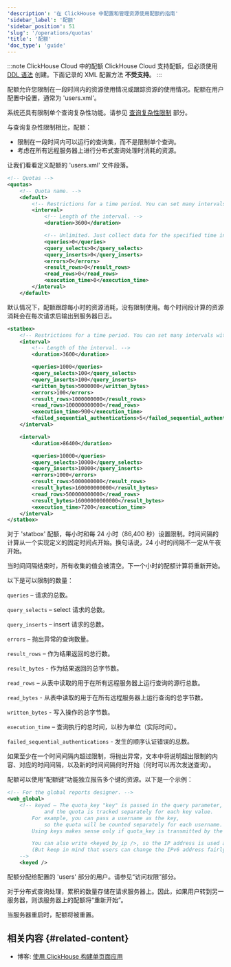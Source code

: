 ```yaml
---
'description': '在 ClickHouse 中配置和管理资源使用配额的指南'
'sidebar_label': '配额'
'sidebar_position': 51
'slug': '/operations/quotas'
'title': '配额'
'doc_type': 'guide'
---
```


:::note ClickHouse Cloud 中的配额
ClickHouse Cloud 支持配额，但必须使用 [DDL 语法](/sql-reference/statements/create/quota) 创建。下面记录的 XML 配置方法 **不受支持**。
:::

配额允许您限制在一段时间内的资源使用情况或跟踪资源的使用情况。配额在用户配置中设置，通常为 'users.xml'。

系统还具有限制单个查询复杂性功能。请参见 [查询复杂性限制](../operations/settings/query-complexity.md) 部分。

与查询复杂性限制相比，配额：

- 限制在一段时间内可以运行的查询集，而不是限制单个查询。
- 考虑在所有远程服务器上进行分布式查询处理时消耗的资源。

让我们看看定义配额的 'users.xml' 文件段落。

```xml
<!-- Quotas -->
<quotas>
    <!-- Quota name. -->
    <default>
        <!-- Restrictions for a time period. You can set many intervals with different restrictions. -->
        <interval>
            <!-- Length of the interval. -->
            <duration>3600</duration>

            <!-- Unlimited. Just collect data for the specified time interval. -->
            <queries>0</queries>
            <query_selects>0</query_selects>
            <query_inserts>0</query_inserts>
            <errors>0</errors>
            <result_rows>0</result_rows>
            <read_rows>0</read_rows>
            <execution_time>0</execution_time>
        </interval>
    </default>
```

默认情况下，配额跟踪每小时的资源消耗，没有限制使用。每个时间段计算的资源消耗会在每次请求后输出到服务器日志。

```xml
<statbox>
    <!-- Restrictions for a time period. You can set many intervals with different restrictions. -->
    <interval>
        <!-- Length of the interval. -->
        <duration>3600</duration>

        <queries>1000</queries>
        <query_selects>100</query_selects>
        <query_inserts>100</query_inserts>
        <written_bytes>5000000</written_bytes>
        <errors>100</errors>
        <result_rows>1000000000</result_rows>
        <read_rows>100000000000</read_rows>
        <execution_time>900</execution_time>
        <failed_sequential_authentications>5</failed_sequential_authentications>
    </interval>

    <interval>
        <duration>86400</duration>

        <queries>10000</queries>
        <query_selects>10000</query_selects>
        <query_inserts>10000</query_inserts>
        <errors>1000</errors>
        <result_rows>5000000000</result_rows>
        <result_bytes>160000000000</result_bytes>
        <read_rows>500000000000</read_rows>
        <result_bytes>16000000000000</result_bytes>
        <execution_time>7200</execution_time>
    </interval>
</statbox>
```

对于 'statbox' 配额，每小时和每 24 小时（86,400 秒）设置限制。时间间隔的计算从一个实现定义的固定时间点开始。换句话说，24 小时的间隔不一定从午夜开始。

当时间间隔结束时，所有收集的值会被清空。下一个小时的配额计算将重新开始。

以下是可以限制的数量：

`queries` – 请求的总数。

`query_selects` – select 请求的总数。

`query_inserts` – insert 请求的总数。

`errors` – 抛出异常的查询数量。

`result_rows` – 作为结果返回的总行数。

`result_bytes` - 作为结果返回的总字节数。

`read_rows` – 从表中读取的用于在所有远程服务器上运行查询的源行总数。

`read_bytes` - 从表中读取的用于在所有远程服务器上运行查询的总字节数。

`written_bytes` - 写入操作的总字节数。 

`execution_time` – 查询执行的总时间，以秒为单位（实际时间）。

`failed_sequential_authentications` - 发生的顺序认证错误的总数。 

如果至少在一个时间间隔内超过限制，将抛出异常，文本中将说明超出限制的内容、对应的时间间隔，以及新的时间间隔何时开始（何时可以再次发送查询）。

配额可以使用“配额键”功能独立报告多个键的资源。以下是一个示例：

```xml
<!-- For the global reports designer. -->
<web_global>
    <!-- keyed – The quota_key "key" is passed in the query parameter,
            and the quota is tracked separately for each key value.
        For example, you can pass a username as the key,
            so the quota will be counted separately for each username.
        Using keys makes sense only if quota_key is transmitted by the program, not by a user.

        You can also write <keyed_by_ip />, so the IP address is used as the quota key.
        (But keep in mind that users can change the IPv6 address fairly easily.)
    -->
    <keyed />
```

配额分配给配置的 'users' 部分的用户。请参见“访问权限”部分。

对于分布式查询处理，累积的数量存储在请求服务器上。因此，如果用户转到另一服务器，则该服务器上的配额将“重新开始”。

当服务器重启时，配额将被重置。

## 相关内容 {#related-content}

- 博客: [使用 ClickHouse 构建单页面应用](https://clickhouse.com/blog/building-single-page-applications-with-clickhouse-and-http)
